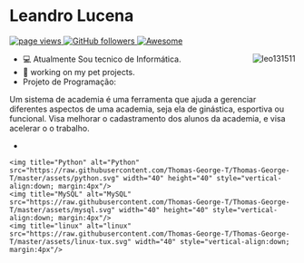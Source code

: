 <h1 align="left" id="macropower-title">Leandro Lucena</h1>
<p align="left">
  <a href="https://github.com/leo131511">
    <img src="https://komarev.com/ghpvc/?username=leo131511" alt="page views">
  </a>
  <a href="https://github.com/leo131511?tab=followers">
    <img alt="GitHub followers" src="https://img.shields.io/github/followers/leo131511?color=green&logo=github">
  </a>
  <a href="https://github.com/abhisheknaiidu/awesome-github-profile-readme">
    <img alt="Awesome" src="https://awesome.re/mentioned-badge.svg">
  </a>
</p>

<a href="#leo131511-title">
  <img src="https://github-readme-stats.vercel.app/api?username=leo131511&show_icons=true" alt="leo131511" align="right" />
</a>

- :computer: Atualmente Sou tecnico de Informática.
- :dart:  working on my pet projects.
- Projeto de Programação:
  
Um sistema de academia é uma ferramenta que ajuda a gerenciar diferentes aspectos de uma academia, seja ela de ginástica, esportiva ou funcional. Visa melhorar o cadastramento dos alunos da academia, e visa acelerar o o trabalho.


- 
  
	<img title="Python" alt="Python" src="https://raw.githubusercontent.com/Thomas-George-T/Thomas-George-T/master/assets/python.svg" width="40" height="40" style="vertical-align:down; margin:4px"/>
	<img title="MySQL" alt="MySQL" src="https://raw.githubusercontent.com/Thomas-George-T/Thomas-George-T/master/assets/mysql.svg" width="40" height="40" style="vertical-align:down; margin:4px"/>
	<img title="linux" alt="linux" src="https://raw.githubusercontent.com/Thomas-George-T/Thomas-George-T/master/assets/linux-tux.svg" width="40" style="vertical-align:down; margin:4px"/>	
	


  
  
	

